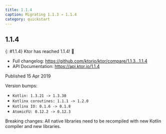 ```yaml
---
title: 1.1.4
caption: Migrating 1.1.3 → 1.1.4
category: quickstart
---
```


## 1.1.4
{: #1.1.4}
Ktor has reached 1.1.4! 🎉

* Full changelog: <https://github.com/ktorio/ktor/compare/1.1.3...1.1.4>
* API Documentation: <https://api.ktor.io/1.1.4>

Published 15 Apr 2019

Version bumps:
* `Kotlin: 1.3.21 -> 1.3.30`
* `Kotlinx coroutines: 1.1.1 -> 1.2.0`
* `Kotlinx IO: 0.1.6 -> 0.1.8`
* `AtomicFU: 0.12.2 -> 0.12.3`

Breaking changes:
All native libraries need to be recompiled with new Kotlin compiler and new libraries.
